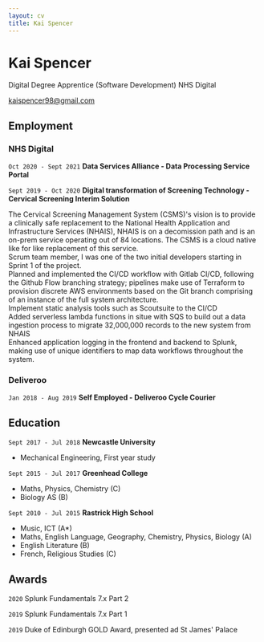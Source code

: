 ```yaml
---
layout: cv
title: Kai Spencer
---
```

# Kai Spencer
Digital Degree Apprentice (Software Development) NHS Digital

kaispencer98@gmail.com

## Employment

### NHS Digital

`Oct 2020 - Sept 2021`
__Data Services Alliance - Data Processing Service Portal__

`Sept 2019 - Oct 2020`
__Digital transformation of Screening Technology - Cervical Screening Interim Solution__

The Cervical Screening Management System (CSMS)'s vision is to provide a clinically safe replacement to the National Health Application and Infrastructure Services (NHAIS), NHAIS is on a decomission path and is an on-prem service operating out of 84 locations. The CSMS is a cloud native like for like replacement of this service. <br>
Scrum team member, I was one of the two initial developers starting in Sprint 1 of the project.<br>
Planned and implemented the CI/CD workflow with Gitlab CI/CD, following the Github Flow branching strategy; pipelines make use of Terraform to provision discrete AWS environments based on the Git branch comprising of an instance of the full system architecture. <br>
Implement static analysis tools such as Scoutsuite to the CI/CD<br>
Added serverless lambda functions in situe with SQS to build out a data ingestion process to migrate 32,000,000 records to the new system from NHAIS<br>
Enhanced application logging in the frontend and backend to Splunk, making use of unique identifiers to map data workflows throughout the system.

### Deliveroo

`Jan 2018 - Aug 2019`
__Self Employed - Deliveroo Cycle Courier__

## Education

`Sept 2017 - Jul 2018`
__Newcastle University__
- Mechanical Engineering, First year study

`Sept 2015 - Jul 2017`
__Greenhead College__
- Maths, Physics, Chemistry (C)
- Biology AS (B)

`Sept 2010 - Jul 2015`
__Rastrick High School__
- Music, ICT (A*)
- Maths, English Language, Geography, Chemistry, Physics, Biology (A)
- English Literature (B)
- French, Religious Studies (C)



## Awards

`2020`
Splunk Fundamentals 7.x Part 2

`2019`
Splunk Fundamentals 7.x Part 1

`2019`
Duke of Edinburgh GOLD Award, presented ad St James' Palace




<!-- ### Footer

Last updated: August 2021 -->


